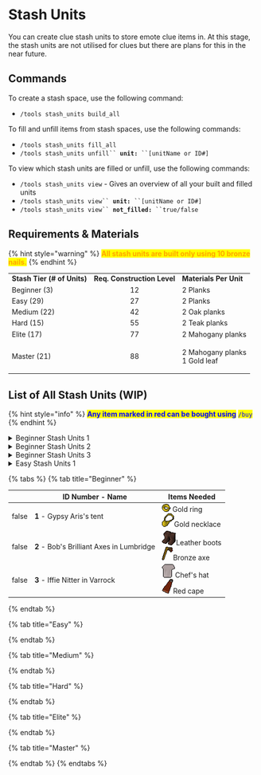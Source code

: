 # Stash Units

You can create clue stash units to store emote clue items in. At this stage, the stash units are not utilised for clues but there are plans for this in the near future.

## Commands

To create a stash space, use the following command:

* `/tools stash_units build_all`

To fill and unfill items from stash spaces, use the following commands:

* `/tools stash_units fill_all`
* `/tools stash_units unfill`` `**`unit:`**` ``[unitName or ID#]`

To view which stash units are filled or unfill, use the following commands:

* `/tools stash_units view` - Gives an overview of all your built and filled units
* `/tools stash_units view`` `**`unit:`**` ``[unitName or ID#]`
* `/tools stash_units view`` `**`not_filled:`**` ``true/false`

## Requirements & Materials

{% hint style="warning" %}
<mark style="color:orange;">**All stash units are built only using 10 bronze nails.**</mark>
{% endhint %}

|                             |                             |                                         |
| --------------------------- | :-------------------------: | --------------------------------------- |
| **Stash Tier (# of Units)** | **Req. Construction Level** | **Materials Per Unit**                  |
| Beginner (3)                |              12             | 2 Planks                                |
| Easy (29)                   |              27             | 2 Planks                                |
| Medium (22)                 |              42             | 2 Oak planks                            |
| Hard (15)                   |              55             | 2 Teak planks                           |
| Elite (17)                  |              77             | 2 Mahogany planks                       |
| Master (21)                 |              88             | <p>2 Mahogany planks<br>1 Gold leaf</p> |

## List of All Stash Units (WIP)

{% hint style="info" %}
<mark style="color:blue;">**Any item marked in red can be bought using**</mark> <mark style="color:blue;"></mark><mark style="color:blue;">`/buy`</mark>
{% endhint %}

<details>

<summary>Beginner Stash Units 1</summary>

### ID 1 - Gypsy Aris's tent

* <img src="../../.gitbook/assets/Gold_ring.png" alt="" data-size="line"> Gold ring + <img src="../../.gitbook/assets/Gold_necklace.png" alt="" data-size="line"> Gold necklace

### ID 2 - Bob's Brilliant Axes in Lumbridge

* <img src="../../.gitbook/assets/Leather_boots.png" alt="" data-size="line"> Leather boots + <img src="../../.gitbook/assets/Bronze_axe.png" alt="" data-size="line"> Bronze axe

### ID 3 - Iffie Nitter in Varrock

* <img src="../../.gitbook/assets/Chef&#x27;s_hat.png" alt="" data-size="line"> Chef's hat + <img src="../../.gitbook/assets/Red_cape.png" alt="" data-size="line"> <mark style="color:red;">Red cape</mark>

</details>

<details>

<summary>Beginner Stash Units 2</summary>

* ### ID 1 - Gypsy Aris's tent

<!---->

* <img src="../../.gitbook/assets/Gold_ring.png" alt="" data-size="line"> Gold ring + <img src="../../.gitbook/assets/Gold_necklace.png" alt="" data-size="line"> Gold necklace

<!---->

* ### ID 2 - Bob's Brilliant Axes in Lumbridge

<!---->

* <img src="../../.gitbook/assets/Leather_boots.png" alt="" data-size="line"> Leather boots + <img src="../../.gitbook/assets/Bronze_axe.png" alt="" data-size="line"> Bronze axe

<!---->

* ### ID 3 - Iffie Nitter in Varrock

<!---->

* <img src="../../.gitbook/assets/Chef&#x27;s_hat.png" alt="" data-size="line"> Chef's hat + <img src="../../.gitbook/assets/Red_cape.png" alt="" data-size="line"> <mark style="color:red;">Red cape</mark>

</details>

<details>

<summary>Beginner Stash Units 3</summary>

* ### ID 1 - Gypsy Aris's tent

&#x20;      <img src="../../.gitbook/assets/Gold_ring.png" alt="" data-size="line"> Gold ring + <img src="../../.gitbook/assets/Gold_necklace.png" alt="" data-size="line"> Gold necklace

* ### ID 2 - Bob's Brilliant Axes in Lumbridge

&#x20;      <img src="../../.gitbook/assets/Leather_boots.png" alt="" data-size="line"> Leather boots + <img src="../../.gitbook/assets/Bronze_axe.png" alt="" data-size="line"> Bronze axe

* ### ID 3 - Iffie Nitter in Varrock

&#x20;      <img src="../../.gitbook/assets/Chef&#x27;s_hat.png" alt="" data-size="line"> Chef's hat + <img src="../../.gitbook/assets/Red_cape.png" alt="" data-size="line"> <mark style="color:red;">Red cape</mark>

</details>

<details>

<summary>Easy Stash Units 1</summary>

* [ ] **ID 4 - Near a shed in Lumbridge Swamp**
  * [ ] <img src="../../.gitbook/assets/Bronze_dagger.png" alt="" data-size="line"> Bronze dagger + <img src="../../.gitbook/assets/Iron_full_helm.png" alt="" data-size="line"> Iron full helm + <img src="../../.gitbook/assets/Gold_ring.png" alt="" data-size="line"> Gold ring
* [ ] **ID 5 - Draynor Village market**
  * [ ] <img src="../../.gitbook/assets/Studded_chaps.png" alt="" data-size="line"> Studded chaps + <img src="../../.gitbook/assets/Iron_kiteshield.png" alt="" data-size="line"> Iron kiteshield + <img src="../../.gitbook/assets/Steel_longsword.png" alt="" data-size="line"> Steel longsword
* [ ] ID 6 - Outside the Legends' Guild gates
  * [ ] <img src="../../.gitbook/assets/Iron_platelegs.png" alt="" data-size="line"> Iron platelegs + <img src="../../.gitbook/assets/Emerald_amulet.png" alt="" data-size="line"> Emerald amulet + <img src="../../.gitbook/assets/Oak_longbow.png" alt="" data-size="line"> Oak longbow

</details>

{% tabs %}
{% tab title="Beginner" %}
<table><thead><tr><th data-type="checkbox"></th><th>ID Number - Name</th><th>Items Needed</th></tr></thead><tbody><tr><td>false</td><td><strong>1</strong> - Gypsy Aris's tent</td><td><img src="../../.gitbook/assets/Gold_ring.png" alt=""> Gold ring<br><img src="../../.gitbook/assets/Gold_necklace.png" alt="" data-size="line">Gold necklace</td></tr><tr><td>false</td><td><strong>2</strong> - Bob's Brilliant Axes in Lumbridge</td><td><img src="../../.gitbook/assets/Leather_boots.png" alt="" data-size="line">Leather boots<br><img src="../../.gitbook/assets/Bronze_axe.png" alt="" data-size="line">Bronze axe</td></tr><tr><td>false</td><td><strong>3</strong> - Iffie Nitter in Varrock</td><td><img src="../../.gitbook/assets/Chef&#x27;s_hat.png" alt="" data-size="line">Chef's hat<br><img src="../../.gitbook/assets/Red_cape.png" alt="" data-size="line">Red cape</td></tr></tbody></table>
{% endtab %}

{% tab title="Easy" %}

{% endtab %}

{% tab title="Medium" %}

{% endtab %}

{% tab title="Hard" %}

{% endtab %}

{% tab title="Elite" %}

{% endtab %}

{% tab title="Master" %}

{% endtab %}
{% endtabs %}
